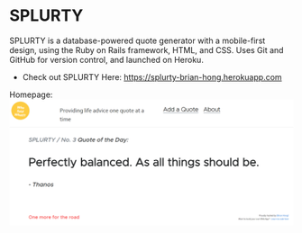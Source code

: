 # SPLURTY

SPLURTY is a database-powered quote generator with a mobile-first design, using the Ruby on Rails framework, HTML, and CSS. Uses Git and GitHub for version control, and launched on Heroku.

- Check out SPLURTY Here: https://splurty-brian-hong.herokuapp.com

Homepage:
![splurty_home](https://github.com/brihong/splurty/blob/master/app/assets/images/Splurty_Homepage.PNG)






 
